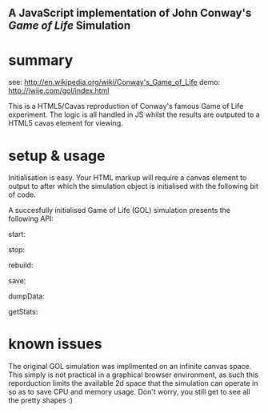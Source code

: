 A JavaScript implementation of John Conway's *Game of Life* Simulation
---

# summary
see: http://en.wikipedia.org/wiki/Conway's_Game_of_Life
demo: http://jwije.com/gol/index.html

This is a HTML5/Cavas reproduction of Conway's famous Game of Life experiment. The logic is all handled in JS whilst the results
are outputed to a HTML5 cavas element for viewing.


# setup & usage
Initialisation is easy. Your HTML markup will require a canvas element to output to after which the simulation object is initialised with the following bit of code.


A succesfully initialised Game of Life (GOL) simulation presents the following API:

start:

stop:

rebuild:

save:

dumpData:

getStats:

# known issues
The original GOL simulation was implimented on an infinite canvas space. This simply is not practical in a graphical browser environment, as such this reporduction limits the available 2d space that the simulation can operate in so as to save CPU and memory usage. Don't worry, you still get to see all the pretty shapes :)




